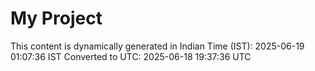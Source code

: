 # My Project

This content is dynamically generated in Indian Time (IST): 2025-06-19 01:07:36 IST
Converted to UTC: 2025-06-18 19:37:36 UTC
